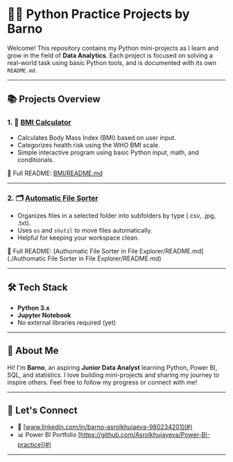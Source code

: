 # 👩‍💻 Python Practice Projects by Barno

Welcome! This repository contains my Python mini-projects as I learn and grow in the field of **Data Analytics**. Each project is focused on solving a real-world task using basic Python tools, and is documented with its own `README.md`.

---

## 📚 Projects Overview

### 1. 🧮 [BMI Calculator](./bmi_calculator.ipynb)
- Calculates Body Mass Index (BMI) based on user input.
- Categorizes health risk using the WHO BMI scale.
- Simple interactive program using basic Python input, math, and conditionals.

🔗 Full README: [BMI/README.md](./BMI/README.md)

---

### 2. 🗂️ [Automatic File Sorter](./file_sorter.ipynb)
- Organizes files in a selected folder into subfolders by type (.csv, .jpg, .txt).
- Uses `os` and `shutil` to move files automatically.
- Helpful for keeping your workspace clean.

🔗 Full README: [Authomatic File Sorter in File Explorer/README.md](./Authomatic File Sorter in File Explorer/README.md)

---

## 🛠 Tech Stack

- **Python 3.x**
- **Jupyter Notebook**
- No external libraries required (yet)

---

## 🙋 About Me

Hi! I'm **Barno**, an aspiring **Junior Data Analyst** learning Python, Power BI, SQL, and statistics. I love building mini-projects and sharing my journey to inspire others. Feel free to follow my progress or connect with me!

---

## 🔗 Let's Connect

- 💼 [www.linkedin.com/in/barno-asrolkhujaeva-980234201](#)
- 📊 Power BI Portfolio [https://github.com/Asrolkhujayeva/Power-BI-practice](#)

---

